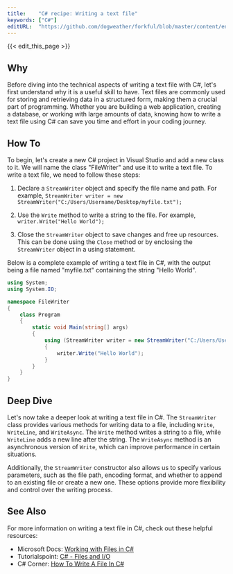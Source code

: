 ```yaml
---
title:    "C# recipe: Writing a text file"
keywords: ["C#"]
editURL:  "https://github.com/dogweather/forkful/blob/master/content/en/c-sharp/writing-a-text-file.md"
---
```


{{< edit_this_page >}}

## Why

Before diving into the technical aspects of writing a text file with C#, let's first understand why it is a useful skill to have. Text files are commonly used for storing and retrieving data in a structured form, making them a crucial part of programming. Whether you are building a web application, creating a database, or working with large amounts of data, knowing how to write a text file using C# can save you time and effort in your coding journey.

## How To

To begin, let's create a new C# project in Visual Studio and add a new class to it. We will name the class "FileWriter" and use it to write a text file. To write a text file, we need to follow these steps:

1. Declare a `StreamWriter` object and specify the file name and path. For example, `StreamWriter writer = new StreamWriter("C:/Users/Username/Desktop/myfile.txt");`

2. Use the `Write` method to write a string to the file. For example, `writer.Write("Hello World");`

3. Close the `StreamWriter` object to save changes and free up resources. This can be done using the `Close` method or by enclosing the `StreamWriter` object in a using statement.

Below is a complete example of writing a text file in C#, with the output being a file named "myfile.txt" containing the string "Hello World".

```C#
using System;
using System.IO;

namespace FileWriter
{
    class Program
    {
        static void Main(string[] args)
        {
            using (StreamWriter writer = new StreamWriter("C:/Users/Username/Desktop/myfile.txt"))
            {
                writer.Write("Hello World");
            }
        }
    }
}
```

## Deep Dive

Let's now take a deeper look at writing a text file in C#. The `StreamWriter` class provides various methods for writing data to a file, including `Write`, `WriteLine`, and `WriteAsync`. The `Write` method writes a string to a file, while `WriteLine` adds a new line after the string. The `WriteAsync` method is an asynchronous version of `Write`, which can improve performance in certain situations.

Additionally, the `StreamWriter` constructor also allows us to specify various parameters, such as the file path, encoding format, and whether to append to an existing file or create a new one. These options provide more flexibility and control over the writing process.

## See Also

For more information on writing a text file in C#, check out these helpful resources:

- Microsoft Docs: [Working with Files in C#](https://docs.microsoft.com/en-us/dotnet/csharp/programming-guide/file-system/)
- Tutorialspoint: [C# - Files and I/O](https://www.tutorialspoint.com/csharp/csharp_files_io.htm)
- C# Corner: [How To Write A File In C#](https://www.c-sharpcorner.com/article/how-to-write-a-file-in-c-sharp/)